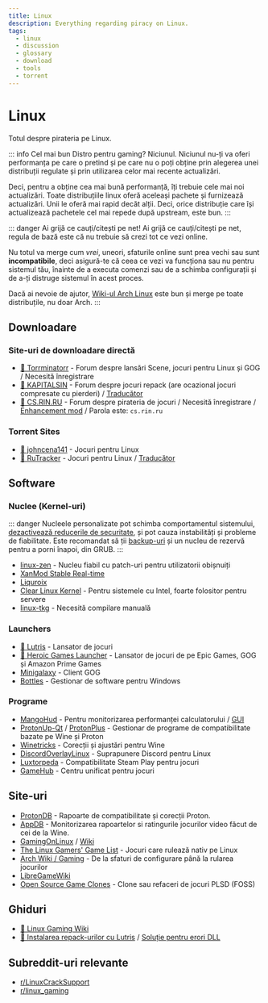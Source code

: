 ```yaml
---
title: Linux
description: Everything regarding piracy on Linux.
tags:
  - linux
  - discussion
  - glossary
  - download
  - tools
  - torrent
---
```


# Linux

Totul despre pirateria pe Linux.

::: info Cel mai bun Distro pentru gaming?
Niciunul. Niciunul nu-ți va oferi performanța pe care o pretind și pe care nu o poți obține prin alegerea unei distribuții regulate și prin utilizarea celor mai recente actualizări.

Deci, pentru a obține cea mai bună performanță, îți trebuie cele mai noi actualizări. Toate distribuțiile linux oferă aceleași pachete și furnizează actualizări. Unii le oferă mai rapid decăt alții. Deci, orice distribuție care își actualizează pachetele cel mai repede după upstream, este bun. 
:::

::: danger Ai grijă ce cauți/citești pe net!
Ai grijă ce cauți/citești pe net, regula de bază este că nu trebuie să crezi tot ce vezi online.

Nu totul va merge cum *vrei*, uneori, sfaturile online sunt prea vechi sau sunt **incompatibile**, deci asigură-te că ceea ce vezi va funcționa sau nu pentru sistemul tău, înainte de a executa comenzi sau de a schimba configurații și de a-ți distruge sistemul în acest proces.

Dacă ai nevoie de ajutor, [Wiki-ul Arch Linux](https://wiki.archlinux.org/) este bun și merge pe toate distribuțile, nu doar Arch.
:::

## Downloadare

### Site-uri de downloadare directă

- [🌟 Torrminatorr](https://forum.torrminatorr.com) - Forum despre lansări Scene,
  jocuri pentru Linux și GOG / Necesită înregistrare
- [🌟 KAPITALSIN](https://kapitalsin.com/forum) - Forum despre jocuri repack
  (are ocazional jocuri compresate cu pierderi) /
  [Traducător](useful.md#translator)
- [🌟 CS.RIN.RU](https://cs.rin.ru/forum) - Forum despre pirateria de jocuri / Necesită
  înregistrare /
  [Enhancement mod](https://github.com/SubZeroPL/cs-rin-ru-enhanced-mod) /
  Parola este: `cs.rin.ru`

### Torrent Sites

- [🌟 johncena141](https://1337x.to/user/johncena141/) - Jocuri pentru Linux
- [🌟 RuTracker](https://rutracker.org/forum/viewforum.php?f=899) - Jocuri pentru Linux
  / [Traducător](useful.md#translator)

## Software

### Nuclee (Kernel-uri)

::: danger
Nucleele personalizate pot schimba comportamentul sistemului, [dezactivează reducerile de securitate](https://wiki.archlinux.org/index.php/Kernel_parameters), și pot cauza instabilități și probleme de fiabilitate. Este recomandat să ții [backup-uri](https://wiki.archlinux.org/title/Backup) și un nucleu de rezervă pentru a porni înapoi, din GRUB.
:::

- [linux-zen](https://github.com/zen-kernel/zen-kernel) - Nucleu fiabil cu patch-uri pentru utilizatorii obișnuiți
- [XanMod Stable Real-time](https://xanmod.org/)
- [Liquroix](https://liquorix.net/)
- [Clear Linux Kernel](https://github.com/clearlinux-pkgs/linux) - Pentru sistemele cu Intel, foarte folositor pentru servere
- [linux-tkg](https://github.com/Frogging-Family/linux-tkg) - Necesită compilare manuală

### Launchers

- [🌟 Lutris](https://lutris.net) - Lansator de jocuri
- [🌟 Heroic Games Launcher](https://heroicgameslauncher.com) - Lansator de jocuri
  de pe Epic Games, GOG și Amazon Prime Games
- [Minigalaxy](https://sharkwouter.github.io/minigalaxy) - Client GOG
- [Bottles](https://usebottles.com) - Gestionar de software pentru Windows

### Programe

- [MangoHud](https://github.com/flightlessmango/MangoHud) - Pentru monitorizarea
  performanței calculatorului / [GUI](https://github.com/benjamimgois/goverlay)
- [ProtonUp-Qt](https://github.com/DavidoTek/ProtonUp-Qt) / [ProtonPlus](https://github.com/Vysp3r/ProtonPlus) - Gestionar de programe de compatibilitate bazate pe Wine și Proton
- [Winetricks](https://github.com/Winetricks/winetricks) - Corecții și ajustări pentru Wine
- [DiscordOverlayLinux](https://github.com/trigg/DiscordOverlayLinux) - Suprapunere Discord pentru Linux
- [Luxtorpeda](https://github.com/luxtorpeda-dev/luxtorpeda) - Compatibilitate Steam Play pentru jocuri
- [GameHub](https://tkashkin.github.io/projects/gamehub/) - Centru unificat pentru jocuri

## Site-uri

- [ProtonDB](https://www.protondb.com/) - Rapoarte de compatibilitate și corecții Proton.
- [AppDB](https://appdb.winehq.org/) - Monitorizarea rapoartelor si ratingurile jocurilor video făcut de cei de la Wine.
- [GamingOnLinux](https://www.gamingonlinux.com/) / [Wiki](https://www.gamingonlinux.com/wiki)
- [The Linux Gamers' Game List](https://www.icculus.org/lgfaq/gamelist.php) - Jocuri care rulează nativ pe Linux
- [Arch Wiki / Gaming](https://wiki.archlinux.org/index.php/Gaming) - De la sfaturi de configurare până la rularea jocurilor
- [LibreGameWiki](https://libregamewiki.org/Main_Page)
- [Open Source Game Clones](https://osgameclones.com/) - Clone sau refaceri de jocuri PLSD (FOSS)

## Ghiduri

- [🌟 Linux Gaming Wiki](https://linux-gaming.kwindu.eu/index.php)
- [🌟 Instalarea repack-urilor cu Lutris](https://www.reddit.com/r/LinuxCrackSupport/comments/yqfirv/how_to_install_fitgirl_or_dodi_windows_repacks_in)
  /
  [Soluție pentru erori DLL](https://reddit.com/r/LinuxCrackSupport/comments/tirarp/psa_when_installing_repacks_with_custom_wine)

## Subreddit-uri relevante

- [r/LinuxCrackSupport](https://www.reddit.com/r/LinuxCrackSupport)
- [r/linux_gaming](https://www.reddit.com/r/linux_gaming)

